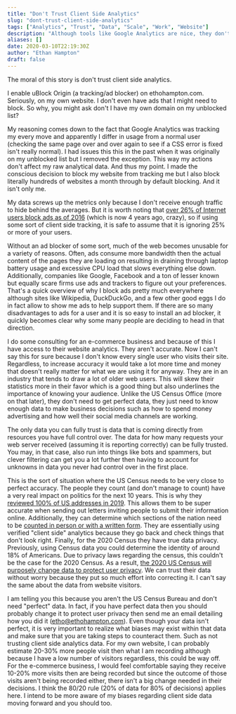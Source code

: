 ```yaml
---
title: "Don't Trust Client Side Analytics"
slug: "dont-trust-client-side-analytics"
tags: ["Analytics", "Trust", "Data", "Scale", "Work", "Website"]
description: "Although tools like Google Analytics are nice, they don't do a great job of providing the whole picture"
aliases: []
date: 2020-03-10T22:19:30Z
author: "Ethan Hampton"
draft: false
---
```


The moral of this story is don't trust client side analytics.

I enable uBlock Origin (a tracking/ad blocker) on ethohampton.com. Seriously, on my own website. I don't even have ads that I might need to block. So why, you might ask don't I have my own domain on my unblocked list?

<!--more-->

My reasoning comes down to the fact that Google Analytics was tracking my every move and apparently I differ in usage from a normal user (checking the same page over and over again to see if a CSS error is fixed isn't really normal). I had issues this this in the past when it was originally on my unblocked list but I removed the exception. This way my actions don't affect my raw analytical data. And thus my point. I made the conscious decision to block my website from tracking me but I also block literally hundreds of websites a month through by default blocking. And it isn't only me.

My data screws up the metrics only because I don't receive enough traffic to hide behind the averages. But it is worth noting that [over 26% of Internet users block ads as of 2016](https://www.iab.com/insights/ad-blocking-blocks-ads-win-back/) (which is now 4 years ago, crazy), so if using some sort of client side tracking, it is safe to assume that it is ignoring 25% or more of your users.

Without an ad blocker of some sort, much of the web becomes unusable for a variety of reasons. Often, ads consume more bandwidth then the actual content of the pages they are loading on resulting in draining through laptop battery usage and excessive CPU load that slows everything else down. Additionally, companies like Google, Facebook and a ton of lesser known but equally scare firms use ads and trackers to figure out your preferences. That's a quick overview of why I block ads pretty much everywhere although sites like Wikipedia, DuckDuckGo, and a few other good eggs I do in fact allow to show me ads to help support them. If there are so many disadvantages to ads for a user and it is so easy to install an ad blocker, it quickly becomes clear why some many people are deciding to head in that direction.

I do some consulting for an e-commerce business and because of this I have access to their website analytics. They aren't accurate. Now I can't say this for sure because I don't know every single user who visits their site. 
Regardless, to increase accuracy it would take a lot more time and money that doesn't really matter for what we are using it for anyway. They are in an industry that tends to draw a lot of older web users. This will skew their statistics more in their favor which is a good thing but also underlines the importance of knowing your audience. Unlike the US Census Office (more on that later), they don't need to get perfect data, they just need to know enough data to make business decisions such as how to spend money advertising and how well their social media channels are working.

The only data you can fully trust is data that is coming directly from resources you have full control over. The data for how many requests your web server received (assuming it is reporting correctly) can be fully trusted. You may, in that case, also run into things like bots and spammers, but clever filtering can get you a lot further then having to account for unknowns in data you never had control over in the first place.

This is the sort of situation where the US Census needs to be very close to perfect accuracy. The people they count (and don't manage to count) have a very real impact on politics for the next 10 years. This is why they [reviewed 100% of US addresses in 2019](https://www.census.gov/content/dam/Census/library/factsheets/2019/dec/address-canvassing-by-the-number.pdf). This allows them to be super accurate when sending out letters inviting people to submit their information online. Additionally, they can determine which sections of the nation need to be [counted in person or with a written form](https://www.census.gov/content/dam/Census/library/factsheets/2019/dec/how-census-invites-everyone.pdf). They are essentially using verified "client side" analytics because they go back and check things that don't look right. Finally, for the 2020 Census they have true data privacy. Previously, using Census data you could determine the identity of around 18% of Americans. Due to privacy laws regarding the census, this couldn't be the case for the 2020 Census. As a result, [the 2020 US Census will purposely change data to protect user privacy](https://www2.census.gov/about/policies/2019-11-paper-differential-privacy.pdf). We can trust their data without worry because they put so much effort into correcting it. I can't say the same about the data from website visitors.

I am telling you this because you aren't the US Census Bureau and don't need "perfect" data. In fact, if you have perfect data then you should probably change it to protect user privacy then send me an email detailing how you did it ([etho@ethohampton.com](mailto:etho@ethohampton.com)). Even though your data isn't perfect, it is very important to realize what biases may exist within that data and make sure that you are taking steps to counteract them. Such as not trusting client side analytics data. 
For my own website, I can probably estimate 20-30% more people visit then what I am recording although because I have a low number of visitors regardless, this could be way off. For the e-commerce business, I would feel comfortable saying they receive 10-20% more visits then are being recorded but since the outcome of those visits aren't being recorded either, there isn't a big change needed in their decisions. I think the 80/20 rule (20% of data for 80% of decisions) applies here. I intend to be more aware of my biases regarding client side data moving forward and you should too.